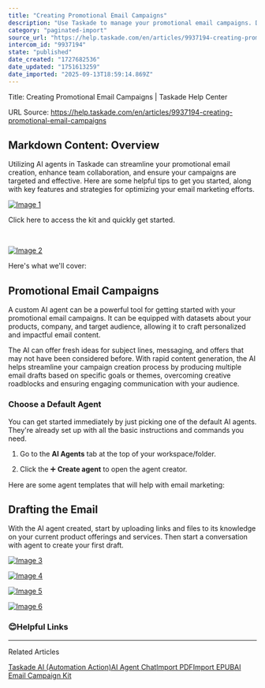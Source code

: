 ```yaml
---
title: "Creating Promotional Email Campaigns"
description: "Use Taskade to manage your promotional email campaigns. Draft engaging emails with AI agents and your team."
category: "paginated-import"
source_url: "https://help.taskade.com/en/articles/9937194-creating-promotional-email-campaigns"
intercom_id: "9937194"
state: "published"
date_created: "1727682536"
date_updated: "1751613259"
date_imported: "2025-09-13T18:59:14.869Z"
---
```


Title: Creating Promotional Email Campaigns | Taskade Help Center

URL Source: https://help.taskade.com/en/articles/9937194-creating-promotional-email-campaigns

Markdown Content:
Overview
--------

Utilizing AI agents in Taskade can streamline your promotional email creation, enhance team collaboration, and ensure your campaigns are targeted and effective. Here are some helpful tips to get you started, along with key features and strategies for optimizing your email marketing efforts.

[![Image 1](https://downloads.intercomcdn.com/i/o/plyqw4hf/1328661883/68d98e0748ca1ae10b6705c7c190/CleanShot%2B2024-09-30%2Bat%2B16_20_18-402x.png?expires=1757791800&signature=4c7fd57dafdcb5cecd7664057739f6ac84a6e9533e973b7b65b35c6b39397c7c&req=dSMlHs94nIlXWvMW1HO4zfPZxaZ7rHt0txF5brdirOnRvNVxglHeyWFWUuo7%0AfNrXqpqtoKzBBIzlDZw%3D%0A)](https://downloads.intercomcdn.com/i/o/plyqw4hf/1328661883/68d98e0748ca1ae10b6705c7c190/CleanShot%2B2024-09-30%2Bat%2B16_20_18-402x.png?expires=1757791800&signature=4c7fd57dafdcb5cecd7664057739f6ac84a6e9533e973b7b65b35c6b39397c7c&req=dSMlHs94nIlXWvMW1HO4zfPZxaZ7rHt0txF5brdirOnRvNVxglHeyWFWUuo7%0AfNrXqpqtoKzBBIzlDZw%3D%0A)

Click here to access the kit and quickly get started.

​

[![Image 2](https://downloads.intercomcdn.com/i/o/plyqw4hf/1585463900/93db181f1a7bdae4e2c06b02b0e2/Kits+PNG+2.png?expires=1757791800&signature=5b3a442e8666c7f9f2aaa5981632e2a37d4254261e986a19d299b92b410330d2&req=dSUvE814nohfWfMW1HO4zddQKxKGJNcIUWkdUI8ihxZ%2B9N7vrE5XynJvqF4J%0A7ii9vc%2FCQAN6GPiyFYU%3D%0A)](https://www.taskade.com/bundle/01JH72SR2X4Q077HP8BZ7AZ5KQ)

Here's what we'll cover:

Promotional Email Campaigns
---------------------------

A custom AI agent can be a powerful tool for getting started with your promotional email campaigns. It can be equipped with datasets about your products, company, and target audience, allowing it to craft personalized and impactful email content.

The AI can offer fresh ideas for subject lines, messaging, and offers that may not have been considered before. With rapid content generation, the AI helps streamline your campaign creation process by producing multiple email drafts based on specific goals or themes, overcoming creative roadblocks and ensuring engaging communication with your audience.

### **Choose a Default Agent**

You can get started immediately by just picking one of the default AI agents. They're already set up with all the basic instructions and commands you need.

1. Go to the **AI Agents** tab at the top of your workspace/folder.

2. Click the ➕ **Create agent** to open the agent creator.

Here are some agent templates that will help with email marketing:

Drafting the Email
------------------

With the AI agent created, start by uploading links and files to its knowledge on your current product offerings and services. Then start a conversation with agent to create your first draft.

[![Image 3](https://downloads.intercomcdn.com/i/o/1198030614/fc37a12f5677b8142cabda0e/CleanShot+2024-09-30+at+16_08_46%402x.png?expires=1757791800&signature=51ce8ae6366aa387227aaf3f66c6b476ebcb6829a20d3852fced4dd20d524767&req=dSEuHsl9nYdeXfMW1HO4zT736e%2FxQ2jH52yQnEFz%2FKbPn8%2Bg0BhzcO8ETPDU%0AyvJsFOscUo6z20Qma74%3D%0A)](https://downloads.intercomcdn.com/i/o/1198030614/fc37a12f5677b8142cabda0e/CleanShot+2024-09-30+at+16_08_46%402x.png?expires=1757791800&signature=51ce8ae6366aa387227aaf3f66c6b476ebcb6829a20d3852fced4dd20d524767&req=dSEuHsl9nYdeXfMW1HO4zT736e%2FxQ2jH52yQnEFz%2FKbPn8%2Bg0BhzcO8ETPDU%0AyvJsFOscUo6z20Qma74%3D%0A)

[![Image 4](https://downloads.intercomcdn.com/i/o/1198030663/8ee7a4a2a472bbd3fb2778f7/CleanShot+2024-09-30+at+16_09_20%402x.png?expires=1757791800&signature=0ea954faff42f376f49886cfc936c1e51e1e11eaf559a8c266953f1c1d7d5dd7&req=dSEuHsl9nYdZWvMW1HO4zXOSR%2FsU51l2x7OmVZU3L5%2BmwiYIs7N6bD0MtPTf%0AE9r9amDbRLzwnvBomYk%3D%0A)](https://downloads.intercomcdn.com/i/o/1198030663/8ee7a4a2a472bbd3fb2778f7/CleanShot+2024-09-30+at+16_09_20%402x.png?expires=1757791800&signature=0ea954faff42f376f49886cfc936c1e51e1e11eaf559a8c266953f1c1d7d5dd7&req=dSEuHsl9nYdZWvMW1HO4zXOSR%2FsU51l2x7OmVZU3L5%2BmwiYIs7N6bD0MtPTf%0AE9r9amDbRLzwnvBomYk%3D%0A)

[![Image 5](https://downloads.intercomcdn.com/i/o/1198037391/1325a49b500ebadecfa8aab1/CleanShot+2024-09-30+at+16_16_05%402x.png?expires=1757791800&signature=711d09cf04c67dc8f61d7555eca5093036b96fc77ad08b7ef074e526309144b0&req=dSEuHsl9moJWWPMW1HO4zRw8DqIZNbBNVrxsHR9Rqqc8nRSBJy9PPr6CzG5U%0AvhSlS3zgHlxAfozF0Kk%3D%0A)](https://downloads.intercomcdn.com/i/o/1198037391/1325a49b500ebadecfa8aab1/CleanShot+2024-09-30+at+16_16_05%402x.png?expires=1757791800&signature=711d09cf04c67dc8f61d7555eca5093036b96fc77ad08b7ef074e526309144b0&req=dSEuHsl9moJWWPMW1HO4zRw8DqIZNbBNVrxsHR9Rqqc8nRSBJy9PPr6CzG5U%0AvhSlS3zgHlxAfozF0Kk%3D%0A)

[![Image 6](https://downloads.intercomcdn.com/i/o/1198043950/dd21df61f5beb1d92c53a60c/CleanShot+2024-09-30+at+16_20_18%402x.png?expires=1757791800&signature=df3e4033722aefe009e1da2d409be146eb9bad4eb25e61828ab8ab0782e00af0&req=dSEuHsl6nohaWfMW1HO4ze11klL6%2Fk7ECzxbUfO76eKb4eY9D93ko1udEubg%0AuwBzPgy4c1y2Tqd%2BAaA%3D%0A)](https://downloads.intercomcdn.com/i/o/1198043950/dd21df61f5beb1d92c53a60c/CleanShot+2024-09-30+at+16_20_18%402x.png?expires=1757791800&signature=df3e4033722aefe009e1da2d409be146eb9bad4eb25e61828ab8ab0782e00af0&req=dSEuHsl6nohaWfMW1HO4ze11klL6%2Fk7ECzxbUfO76eKb4eY9D93ko1udEubg%0AuwBzPgy4c1y2Tqd%2BAaA%3D%0A)

### 😊**Helpful Links**

* * *

Related Articles

[Taskade AI (Automation Action)](https://help.taskade.com/en/articles/8958472-taskade-ai-automation-action)[AI Agent Chat](https://help.taskade.com/en/articles/9380530-ai-agent-chat)[Import PDF](https://help.taskade.com/en/articles/10316350-import-pdf)[Import EPUB](https://help.taskade.com/en/articles/10316408-import-epub)[AI Email Campaign Kit](https://help.taskade.com/en/articles/10545069-ai-email-campaign-kit)
